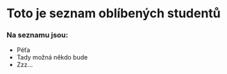 # Toto je seznam oblíbených studentů

### Na seznamu jsou:

- Péťa
- Tady možná někdo bude
- Zzz...
